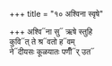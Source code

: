 +++
title = "१० अश्विना स्वृषे"

+++
अश्वि᳓ना सु᳓ ऋषे स्तुहि  
कुवि᳓त् ते श्र᳓वतो ह᳓वम्  
ने᳓दीयसः कूळयातः पणीँ᳓र् उत᳓